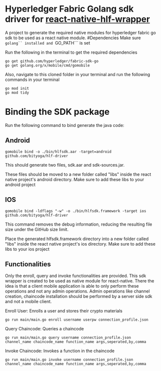 # Hyperledger Fabric Golang sdk driver for [react-native-hlf-wrapper](https://github.com/bityoga/react-native-hlf-wrapper)
A project to generate the required native modules for hyperledger fabric go sdk to be used as a react native module.
#Dependencies
Make sure ```golang`` installed and ```GO_PATH``` is set

Run the following in the terminal to get the required dependencies
```
go get github.com/hyperledger/fabric-sdk-go
go get golang.org/x/mobile/cmd/gomobile
```

Also, navigate to this cloned folder in your terminal and run the following commands in your terminal
```
go mod init
go mod tidy
```

# Binding the SDK package
Run the following command to bind generate the java code:
## Android
```
gomobile bind -o ./bin/hlfsdk.aar -target=android github.com/bityoga/hlf-driver
```
This should generate two files, sdk.aar and sdk-sources.jar. 

These files should be moved to a new folder  called "libs" inside the react native project's android directory.
Make sure to add these libs to your android project

## IOS
```
gomobile bind -ldflags "-w" -o ./bin/hlfsdk.framework -target ios github.com/bityoga/hlf-driver
```
This command removes the debug information, reducing the resulting file size under the GitHub size limit.

Place the generated hlfsdk.framework directory into a new folder  called "libs" inside the react native project's ios directory.
Make sure to add these libs to your ios project

## Functionalities
Only the enroll, query and invoke functionalities are provided. This sdk wrapper is created to be used as native module for react-native. There the idea is that a client mobile application is able to only perform these operations and not any admin operations. Admin operations like channel creation, chaincode installation should be performed by a server side sdk and not a mobile client.

Enroll User: Enrolls a user and stores their crypto materials
```
go run main/main.go enroll username userpw connection_profile.json
```
Query Chaincode: Queries a chaincode
```
go run main/main.go query username connection_profile.json channel_name chaincode_name function_name args,seperated,by,comma
```
Invoke Chaincode: Invokes a function in the chaincode
```
go run main/main.go invoke username connection_profile.json channel_name chaincode_name function_name args,seperated,by,comma
```
